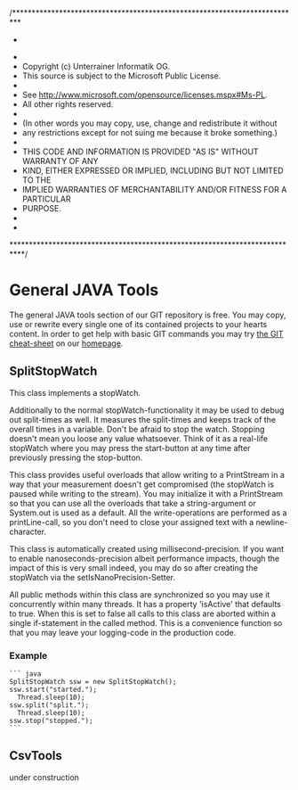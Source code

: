 /**************************************************************************
 * <pre>
 * 
 * Copyright (c) Unterrainer Informatik OG.
 * This source is subject to the Microsoft Public License.
 * 
 * See http://www.microsoft.com/opensource/licenses.mspx#Ms-PL.
 * All other rights reserved.
 * 
 * (In other words you may copy, use, change and redistribute it without
 * any restrictions except for not suing me because it broke something.)
 * 
 * THIS CODE AND INFORMATION IS PROVIDED "AS IS" WITHOUT WARRANTY OF ANY
 * KIND, EITHER EXPRESSED OR IMPLIED, INCLUDING BUT NOT LIMITED TO THE
 * IMPLIED WARRANTIES OF MERCHANTABILITY AND/OR FITNESS FOR A PARTICULAR
 * PURPOSE.
 * 
 * </pre>
 ***************************************************************************/
 
# General JAVA Tools

The general JAVA tools section of our GIT repository is free. You may copy, use or rewrite every single one of its contained projects to your hearts content.
In order to get help with basic GIT commands you may try [the GIT cheat-sheet][2] on our [homepage][1].

## SplitStopWatch

This class implements a stopWatch.

Additionally to the normal stopWatch-functionality it may be used to debug out split-times as well. It measures the split-times and keeps track of the overall times in a variable.
Don't be afraid to stop the watch. Stopping doesn't mean you loose any value whatsoever. Think of it as a real-life stopWatch where you may press the start-button at any time after previously pressing the stop-button.

This class provides useful overloads that allow writing to a PrintStream in a way that your measurement doesn't get compromised (the stopWatch is paused while writing to the stream). You may initialize it with a PrintStream so that you can use all the overloads that take a string-argument or System.out is used as a default.
All the write-operations are performed as a printLine-call, so you don't need to close your assigned text with a newline-character.

This class is automatically created using millisecond-precision. If you want to enable nanoseconds-precision albeit performance impacts, though the impact of this is very small indeed, you may do so after creating the stopWatch via the setIsNanoPrecision-Setter.

All public methods within this class are synchronized so you may use it concurrently within many threads.
It has a property 'isActive' that defaults to true. When this is set to false all calls to this class are aborted within a single if-statement in the called method. This is a convenience function so that you may leave your logging-code in the production code.

### Example
	
	``` java
	SplitStopWatch ssw = new SplitStopWatch();
	ssw.start("started.");
	  Thread.sleep(10);
	ssw.split("split.");
	  Thread.sleep(10);
	ssw.stop("stopped.");
	```

## CsvTools

under construction

[1]: http://www.unterrainer.info
[2]: http://www.unterrainer.info/Home/Coding